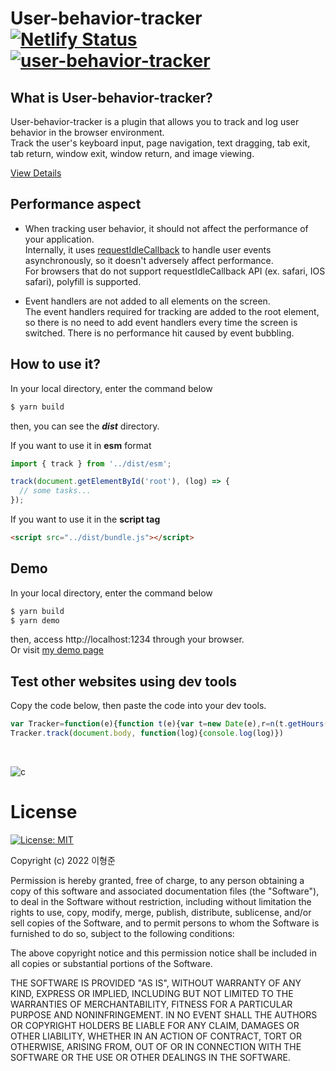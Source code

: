 # User-behavior-tracker [![Netlify Status](https://api.netlify.com/api/v1/badges/16ccc162-a42e-4f68-ad36-cd11e1f5d0dd/deploy-status)](https://app.netlify.com/sites/bucolic-pie-ca1277/deploys) [![user-behavior-tracker](https://img.shields.io/endpoint?url=https://dashboard.cypress.io/badge/detailed/uvruz5/main&style=flat-square&logo=cypress)](https://dashboard.cypress.io/projects/uvruz5/runs) <br/>

## What is User-behavior-tracker?
User-behavior-tracker is a plugin that allows you to track and log user behavior in the browser environment. <br/>
Track the user's keyboard input, page navigation, text dragging, tab exit, tab return, window exit, window return, and image viewing.

[View Details](https://github.com/kokocan12/user-behavior-tracker/wiki/Intro)

## Performance aspect
- When tracking user behavior, it should not affect the performance of your application. <br/>
Internally, it uses [requestIdleCallback](https://developer.mozilla.org/ko/docs/Web/API/Window/requestIdleCallback) to handle user events asynchronously, so it doesn't adversely affect performance. <br />
For browsers that do not support requestIdleCallback API (ex. safari, IOS safari), polyfill is supported.

- Event handlers are not added to all elements on the screen. <br />
The event handlers required for tracking are added to the root element, so there is no need to add event handlers every time the screen is switched.
There is no performance hit caused by event bubbling.

## How to use it?
In your local directory, enter the command below
```sh
$ yarn build
```
then, you can see the ***dist*** directory.

If you want to use it in **esm** format
```javascript
import { track } from '../dist/esm';

track(document.getElementById('root'), (log) => {
  // some tasks...
});

```
If you want to use it in the **script tag**
```html
<script src="../dist/bundle.js"></script>
```

## Demo
In your local directory, enter the command below
```sh
$ yarn build
$ yarn demo
```
then, access http://localhost:1234 through your browser.<br />
Or visit [my demo page](https://bucolic-pie-ca1277.netlify.app/)


## Test other websites using dev tools
Copy the code below, then paste the code into your dev tools.
```js
var Tracker=function(e){function t(e){var t=new Date(e),r=n(t.getHours()),a=n(t.getMinutes()),i=n(t.getSeconds());return"".concat(r,":").concat(a,":").concat(i)}function n(e){return e>=10?"".concat(e):"0".concat(e)}var r="INPUT",a="keyboard",i=null;function o(e){clearTimeout(i);var t=function(){var t=function(){if(document.activeElement.tagName===r)return document.activeElement;return null}();t&&G({evt:Object.assign(Object.assign({},e),{target:t}),timestamp:R(),syncType:A,eventType:a})};"Enter"===e.key?t():i=setTimeout(t,300)}function c(e){return function(e){if(Array.isArray(e))return u(e)}(e)||function(e){if("undefined"!=typeof Symbol&&null!=e[Symbol.iterator]||null!=e["@@iterator"])return Array.from(e)}(e)||function(e,t){if(!e)return;if("string"==typeof e)return u(e,t);var n=Object.prototype.toString.call(e).slice(8,-1);"Object"===n&&e.constructor&&(n=e.constructor.name);if("Map"===n||"Set"===n)return Array.from(e);if("Arguments"===n||/^(?:Ui|I)nt(?:8|16|32)(?:Clamped)?Array$/.test(n))return u(e,t)}(e)||function(){throw new TypeError("Invalid attempt to spread non-iterable instance.\nIn order to be iterable, non-array objects must have a [Symbol.iterator]() method.")}()}function u(e,t){(null==t||t>e.length)&&(t=e.length);for(var n=0,r=new Array(t);n<t;n++)r[n]=e[n];return r}var s="IMG",m="pointer-move",p=R(),f="",v=R(),l={};function y(e){R()-p>10&&(G({eventType:m,evt:e,syncType:A,timestamp:R()}),p=R())}function d(e){return e.tagName===s?NodeFilter.FILTER_ACCEPT:NodeFilter.FILTER_SKIP}function g(e,n){var r=e.evt,a=e.timestamp,i=r.target;if(function(e){if(e.tagName===s)return!0;for(var t=0,n=c(e.childNodes);n.length;){var r=n.shift();r.tagName===s?t+=1:r.childNodes.forEach((function(e){return n.push(e)}))}return 1===t}(i)){var o=document.createTreeWalker(i,NodeFilter.SHOW_ELEMENT,d);if(o.currentNode.tagName===s||o.nextNode()){var u=o.currentNode.getAttribute("src");if(f!==u)f=u,v=R();else{var m=Object(l).hasOwnProperty(u);R()-v>1e3&&!m&&(l[u]=!0,n({contents:u,time:t(a),timestamp:a,type:"image-viewing"}))}}}}var T="pointer-up";function b(e){G({evt:e,eventType:T,syncType:A,timestamp:R()})}var h=0,w=0,E=!0,k="focus",N="focus-change";function I(){w+=1}function S(){G({evt:new Event(k),eventType:k,syncType:A,timestamp:R()})}var A=0,L=[],O=[],M=[],j=function(){},C=3,F=0,P=new MessageChannel,_=P.port2;function R(){return(new Date).valueOf()}function q(){return F-R()}function x(e){for(e||(e={timeRemaining:q,didTimeout:!1});2===C||e.timeRemaining();){var t=null;if($(L)?W(t=z(L)):3===C&&$(O)?W(t=z(O)):3===C&&$(M)&&(t=z(M),j(t)),null===t)break}($(L)||$(O)||$(M))&&_.postMessage(null),C=3}var D="function"==typeof requestIdleCallback?function(){requestIdleCallback(x)}:function(){F=R()+20,x()};function H(e,t){return e.timestamp-t.timestamp}function U(e){for(var t=e.length-1;t>0;){var n=t-1>>1,r=e[t],a=e[n];if(!(a&&H(r,a)<0))break;e[t]=a,e[n]=r,t=n}}function W(e){switch(e.eventType){case a:!function(e,n){var r=e.evt,i=e.timestamp,o=r.target.value;o&&n({contents:o,timestamp:i,type:a,time:t(i)})}(e,K);break;case B:n=K,r=e.timestamp,(i=window.location.pathname)!==Q&&(Q=i,n({contents:i,timestamp:r,time:t(r),type:J}));break;case k:!function(e,n){var r=e.timestamp,a=document.hasFocus();E!==a&&n(a?{contents:h!==w?"[move-to-current-tab]":"[move-to-current-window]",timestamp:r,type:N,time:t(r)}:{contents:h!==w?"[move-to-another-tab]":"[move-to-another-window]",timestamp:r,type:N,time:t(r)}),h=w,E=a,setTimeout((function(){S()}),150)}(e,K);break;case T:!function(e,n){var r=e.timestamp,a=document.getSelection().toString();a&&n({contents:a,time:t(r),timestamp:r,type:"text-select"})}(e,K);break;case m:g(e,K);break;default:K({type:"",contents:1===e.syncType?"sync":"async",time:"",timestamp:e.timestamp})}var n,r,i}function G(e){var t=e.evt,n=e.timestamp,r=e.syncType,a=e.eventType;r===A?(O.push({evt:t,timestamp:n,syncType:r,eventType:a}),U(O),_.postMessage(null)):1===r&&(L.push({evt:t,timestamp:n,syncType:r,eventType:a}),U(L),C=2,x())}function K(e){M.push(e),U(M)}function $(e){return e[0]?e[0]:null}function z(e){if(!e[0])return null;var t=e[0],n=e.pop();return n!==t&&(e[0]=n,function(e){for(var t=0,n=e.length;t<n;){var r=2*t+1,a=r+1,i=e[r],o=e[a],c=e[t];if(i&&H(i,c)<0)o&&H(o,i)<0?(e[t]=o,e[a]=c,t=a):(e[t]=i,e[r]=c,t=r);else{if(!(o&&H(o,c)<0))return;e[t]=o,e[a]=c}}}(e)),t}P.port1.onmessage=D;var B="click",J="page-navigate",Q=window.location.pathname;function V(e){G({evt:e,timestamp:R(),eventType:B,syncType:A})}return e.track=function(e,t){var n;e&&(e.addEventListener("keyup",o),e.addEventListener("click",V),window.addEventListener("popstate",V),document.addEventListener("visibilitychange",I),e.addEventListener("pointerup",b),S(),e.addEventListener("pointermove",y),"function"==typeof(n=t)&&(j=n))},Object.defineProperty(e,"__esModule",{value:!0}),e}({});
Tracker.track(document.body, function(log){console.log(log)})
```
<br/>

![c](https://user-images.githubusercontent.com/49009864/170848067-74f051a7-acf7-4655-81bd-051c97339eed.gif)


# License 
[![License: MIT](https://img.shields.io/badge/License-MIT-yellow.svg)](https://opensource.org/licenses/MIT)

Copyright (c) 2022 이형준

Permission is hereby granted, free of charge, to any person obtaining a copy
of this software and associated documentation files (the "Software"), to deal
in the Software without restriction, including without limitation the rights
to use, copy, modify, merge, publish, distribute, sublicense, and/or sell
copies of the Software, and to permit persons to whom the Software is
furnished to do so, subject to the following conditions:

The above copyright notice and this permission notice shall be included in all
copies or substantial portions of the Software.

THE SOFTWARE IS PROVIDED "AS IS", WITHOUT WARRANTY OF ANY KIND, EXPRESS OR
IMPLIED, INCLUDING BUT NOT LIMITED TO THE WARRANTIES OF MERCHANTABILITY,
FITNESS FOR A PARTICULAR PURPOSE AND NONINFRINGEMENT. IN NO EVENT SHALL THE
AUTHORS OR COPYRIGHT HOLDERS BE LIABLE FOR ANY CLAIM, DAMAGES OR OTHER
LIABILITY, WHETHER IN AN ACTION OF CONTRACT, TORT OR OTHERWISE, ARISING FROM,
OUT OF OR IN CONNECTION WITH THE SOFTWARE OR THE USE OR OTHER DEALINGS IN THE
SOFTWARE.
